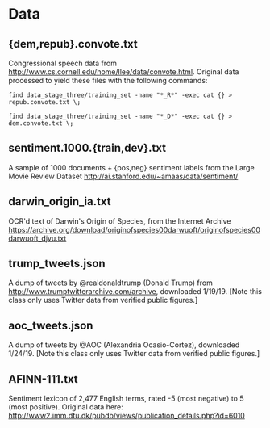 # Data

## {dem,repub}.convote.txt

Congressional speech data from http://www.cs.cornell.edu/home/llee/data/convote.html.  Original data processed to yield these files with the following commands:

`find data_stage_three/training_set -name "*_R*" -exec cat {} > repub.convote.txt \;`

`find data_stage_three/training_set -name "*_D*" -exec cat {} > dem.convote.txt \;`

## sentiment.1000.{train,dev}.txt

A sample of 1000 documents + {pos,neg} sentiment labels from the Large Movie Review Dataset http://ai.stanford.edu/~amaas/data/sentiment/

## darwin_origin_ia.txt

OCR'd text of Darwin's Origin of Species, from the Internet Archive https://archive.org/download/originofspecies00darwuoft/originofspecies00darwuoft_djvu.txt

## trump_tweets.json 

A dump of tweets by @realdonaldtrump (Donald Trump) from http://www.trumptwitterarchive.com/archive, downloaded 1/19/19.  [Note this class only uses Twitter data from verified public figures.]

## aoc_tweets.json

A dump of tweets by @AOC (Alexandria Ocasio-Cortez), downloaded 1/24/19. [Note this class only uses Twitter data from verified public figures.]

## AFINN-111.txt

Sentiment lexicon of 2,477 English terms, rated -5 (most negative) to 5 (most positive).  Original data here: http://www2.imm.dtu.dk/pubdb/views/publication_details.php?id=6010
